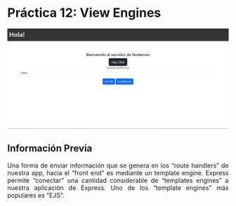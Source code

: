 # Práctica 12: View Engines

![Imagen Representativa](./img/proto.png)

## Información Previa
<p align="justify">
Una forma de enviar información que se genera en los “route handlers” de nuestra app, hacia el “front end” es mediante un template engine. Express permite “conectar” una cantidad considerable de “templates engines” a nuestra aplicación de Express.
Uno de los “template engines” más populares es “EJS”.
</p>